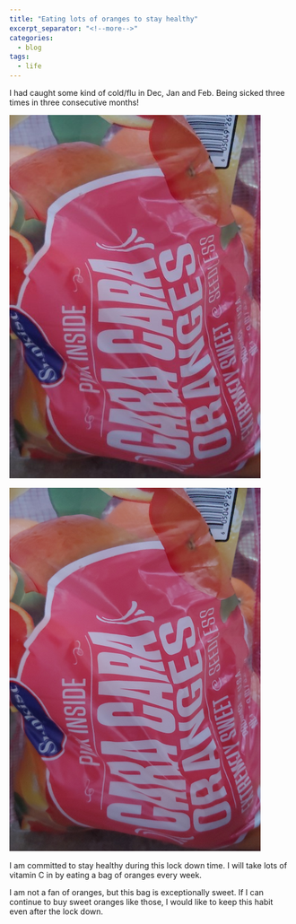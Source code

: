 ```yaml
---
title: "Eating lots of oranges to stay healthy"
excerpt_separator: "<!--more-->"
categories:
  - blog
tags:
  - life
---
```


I had caught some kind of cold/flu in Dec, Jan and Feb. Being sicked three times in three consecutive months!

![alt](images/oranges.jpg)

![alt](images/oranges.png)

I am committed to stay healthy during this lock down time. I will take lots of vitamin C in by eating a bag of oranges every week. 

<!--more-->

I am not a fan of oranges, but this bag is exceptionally sweet. If I can continue to buy sweet oranges like those, I would like to keep this habit even after the lock down.
